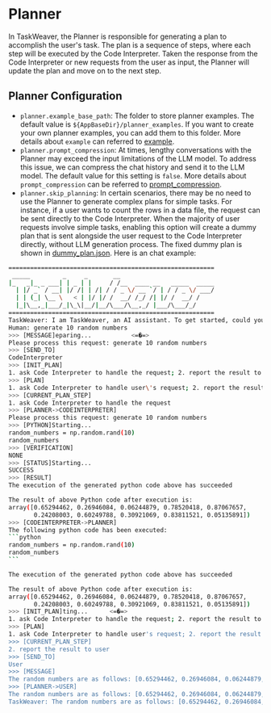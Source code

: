 # Planner

In TaskWeaver, the Planner is responsible for generating a plan to accomplish the user's task.
The plan is a sequence of steps, where each step will be executed by the Code Interpreter.
Taken the response from the Code Interpreter or new requests from the user as input, the Planner will update the plan and move on to the next step.

## Planner Configuration

- `planner.example_base_path`:	The folder to store planner examples. The default value is `${AppBaseDir}/planner_examples`. 
If you want to create your own planner examples, you can add them to this folder. More details about `example` can referred to [example](./customization/example/example.md).
- `planner.prompt_compression`: At times, lengthy conversations with the Planner may exceed the input limitations of the LLM model. 
To address this issue, we can compress the chat history and send it to the LLM model. The default value for this setting is `false`.
More details about `prompt_compression` can be referred to [prompt_compression](./compression).
- `planner.skip_planning`: In certain scenarios, there may be no need to use the Planner to generate complex plans for simple tasks. 
For instance, if a user wants to count the rows in a data file, the request can be sent directly to the Code Interpreter. 
When the majority of user requests involve simple tasks, enabling this option will create a dummy plan that is sent alongside the user request to the Code Interpreter directly, without LLM generation process.
The fixed dummy plan is shown in [dummy_plan.json](https://github.com/microsoft/TaskWeaver/blob/main/taskweaver/planner/dummy_plan.json).
Here is an chat example:
`````bash
=========================================================
 _____         _     _       __
|_   _|_ _ ___| | _ | |     / /__  ____ __   _____  _____
  | |/ _` / __| |/ /| | /| / / _ \/ __ `/ | / / _ \/ ___/
  | | (_| \__ \   < | |/ |/ /  __/ /_/ /| |/ /  __/ /
  |_|\__,_|___/_|\_\|__/|__/\___/\__,_/ |___/\___/_/
=========================================================
TaskWeaver: I am TaskWeaver, an AI assistant. To get started, could you please enter your request?
Human: generate 10 random numbers
>>> [MESSAGE]eparing...           <=�=>
Please process this request: generate 10 random numbers
>>> [SEND_TO]
CodeInterpreter
>>> [INIT_PLAN]
1. ask Code Interpreter to handle the request; 2. report the result to user <interactively depends on 1>
>>> [PLAN]
1. ask Code Interpreter to handle user\'s request; 2. report the result to user
>>> [CURRENT_PLAN_STEP]
1. ask Code Interpreter to handle the request
>>> [PLANNER->CODEINTERPRETER]
Please process this request: generate 10 random numbers
>>> [PYTHON]Starting...      
random_numbers = np.random.rand(10)
random_numbers
>>> [VERIFICATION]
NONE
>>> [STATUS]Starting...         
SUCCESS
>>> [RESULT]
The execution of the generated python code above has succeeded

The result of above Python code after execution is:
array([0.65294462, 0.26946084, 0.06244879, 0.78520418, 0.87067657,
       0.24208003, 0.60249788, 0.30921069, 0.83811521, 0.05135891])
>>> [CODEINTERPRETER->PLANNER]
The following python code has been executed:
```python
random_numbers = np.random.rand(10)
random_numbers
```

The execution of the generated python code above has succeeded

The result of above Python code after execution is:
array([0.65294462, 0.26946084, 0.06244879, 0.78520418, 0.87067657,
       0.24208003, 0.60249788, 0.30921069, 0.83811521, 0.05135891])
>>> [INIT_PLAN]ting...      <=�=>     
1. ask Code Interpreter to handle the request; 2. report the result to user <interactively depends on 1>
>>> [PLAN]
1. ask Code Interpreter to handle user's request; 2. report the result to user
>>> [CURRENT_PLAN_STEP]
2. report the result to user
>>> [SEND_TO]
User
>>> [MESSAGE]
The random numbers are as follows: [0.65294462, 0.26946084, 0.06244879, 0.78520418, 0.87067657, 0.24208003, 0.60249788, 0.30921069, 0.83811521, 0.05135891]
>>> [PLANNER->USER]
The random numbers are as follows: [0.65294462, 0.26946084, 0.06244879, 0.78520418, 0.87067657, 0.24208003, 0.60249788, 0.30921069, 0.83811521, 0.05135891]
TaskWeaver: The random numbers are as follows: [0.65294462, 0.26946084, 0.06244879, 0.78520418, 0.87067657, 0.24208003, 0.60249788, 0.30921069, 0.83811521, 0.05135891]
`````